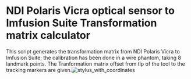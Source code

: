 # NDI Polaris Vicra optical sensor to Imfusion Suite Transformation matrix calculator
This script generates the transformation matrix from NDI Polaris Vicra to Imfusion Suite; the calibration has been done in a wire phantom, taking 8 landmark points.
The Tranformation matrix offset from tip of the tool to the tracking markers are given.![stylus_with_coordinates](https://user-images.githubusercontent.com/89601329/182632877-0b175ddf-9e44-43c0-bf72-4878236a22dd.jpg)

